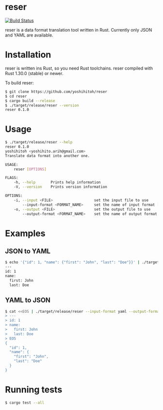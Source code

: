 # reser
[![Build Status](https://travis-ci.org/yoshihitoh/reser.svg?branch=master)](https://travis-ci.org/yoshihitoh/reser)

reser is a data format translation tool written in Rust. Currently only JSON and YAML are available.

# Installation
reser is written ins Rust, so you need Rust toolchains. reser compiled with Rust 1.30.0 (stable) or newer.

To build reser:

```bash
$ git clone https://github.com/yoshihitoh/reser
$ cd reser
$ cargo build --release
$ ./target/release/reser --version
reser 0.1.0
```

# Usage
``` bash
$ ./target/release/reser --help
reser 0.1.0
yoshihitoh <yoshihito.arih@gmail.com>
Translate data format into another one.

USAGE:
    reser [OPTIONS]

FLAGS:
    -h, --help       Prints help information
    -V, --version    Prints version information

OPTIONS:
    -i, --input <FILE>                   set the input file to use
        --input-format <FORMAT_NAME>     set the name of input format [possible values: json, yaml]
    -o, --output <FILE>                  set the output file to use
        --output-format <FORMAT_NAME>    set the name of output format [possible values: json, yaml]
```

# Examples

## JSON to YAML
``` bash
$ echo '{"id": 1, "name": {"first": "John", "last": "Doe"}}' | ./target/release/reser --input-format json --output-format yaml
---
id: 1
name:
  first: John
  last: Doe
```


## YAML to JSON
``` bash
$ cat <<EOS | ./target/release/reser --input-format yaml --output-format json
> ---
> id: 1
> name:
>   first: John
>   last: Doe
> EOS
{
  "id": 1,
  "name": {
    "first": "John",
    "last": "Doe"
  }
}
```

# Running tests
```bash
$ cargo test --all
```

